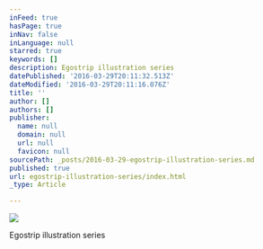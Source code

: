```yaml
---
inFeed: true
hasPage: true
inNav: false
inLanguage: null
starred: true
keywords: []
description: Egostrip illustration series
datePublished: '2016-03-29T20:11:32.513Z'
dateModified: '2016-03-29T20:11:16.076Z'
title: ''
author: []
authors: []
publisher:
  name: null
  domain: null
  url: null
  favicon: null
sourcePath: _posts/2016-03-29-egostrip-illustration-series.md
published: true
url: egostrip-illustration-series/index.html
_type: Article

---
```

![](https://the-grid-user-content.s3-us-west-2.amazonaws.com/bfe7b14d-a3f2-41e2-9a2c-a6c7a7cfc210.jpg)

Egostrip illustration series